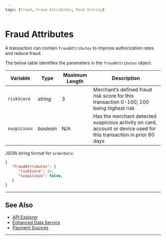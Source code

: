 ```yaml
---
tags: [Fraud, Fraud Attributes, Risk Scoring]
---
```


# Fraud Attributes
 
A transaction can contain `fraudAttributes` to improve authorization rates and reduce fraud.

<!--
type: tab
titles: fraudAttributes, JSON Example
-->

The below table identifies the parameters in the `fraudAttributes` object.

| Variable | Type | Maximum Length | Description |
| -------- | -- | ------------ | ------------------ |
| `riskScore` | *string* | 3 | Merchant’s defined fraud risk score for this transaction 0-100; 100 being highest risk |
| `suspicious` | *boolean* | N/A | Has the merchant detected suspicious activity on card, account or device used for this transaction in prior 60 days |

<!--
type: tab
-->

JSON string format for `orderData`:

```json
{
   "fraudAttributes": {
      "riskScore": 10,
      "suspicious": false,
   }
}
```

<!-- type: tab-end -->

---

## See Also

- [API Explorer](../api/?type=post&path=/payments/v1/charges)
- [Enhanced Data Service](?path=docs/Resources/API-Documents/DaaS/Enhanced-Data-Service.md)
- [Payment Sources](?path=docs/Resources/Guides/Payment-Sources/Source-Type.md)

---
